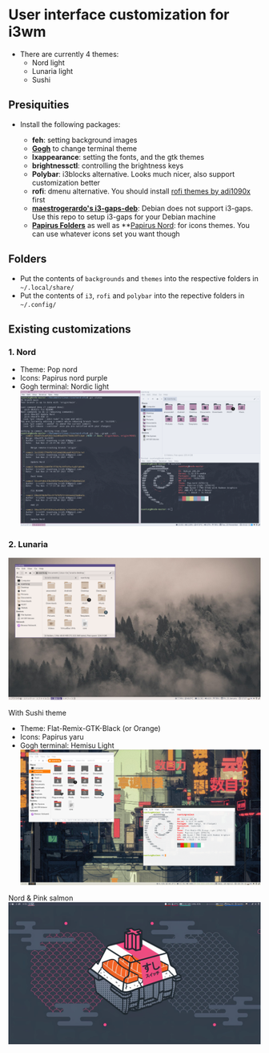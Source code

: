 # User interface customization for i3wm 

- There are currently 4 themes:
	- Nord light
	- Lunaria light
	- Sushi

## Presiquities

- Install the following packages:

	- **feh**: setting background images
	- **[Gogh](https://gogh-co.github.io/Gogh/)** to change terminal theme
	- **lxappearance**: setting the fonts, and the gtk themes
	- **brightnessctl**: controlling the brightness keys
	- **Polybar**: i3blocks alternative. Looks much nicer, also support customization better
	- **rofi**: dmenu alternative. You should install [rofi themes by adi1090x](https://github.com/adi1090x/rofi) first
	- **[maestrogerardo's i3-gaps-deb](https://github.com/maestrogerardo/i3-gaps-deb)**: Debian does not support i3-gaps. Use this repo to setup i3-gaps for your Debian machine
	- **[Papirus Folders](https://github.com/PapirusDevelopmentTeam/papirus-folders)** as well as **[Papirus Nord](https://github.com/Adapta-Projects/Papirus-Nord): for icons themes. You can use whatever icons set you want though

## Folders

- Put the contents of `backgrounds` and `themes` into the respective folders in `~/.local/share/`
- Put the contents of `i3`, `rofi` and `polybar` into the repective folders in `~/.config/`

## Existing customizations 

### 1. Nord 
- Theme: Pop nord
- Icons: Papirus nord purple
- Gogh terminal: Nordic light
![img](/i3-nord.png)

### 2. Lunaria
![img](/i3-lunaria.png)

With Sushi theme
- Theme: Flat-Remix-GTK-Black (or Orange)
- Icons: Papirus yaru
- Gogh terminal: Hemisu Light
![img](/i3-sushi.png)

Nord & Pink salmon
![img](/i3-nord-sushi-with-polybar.png)






